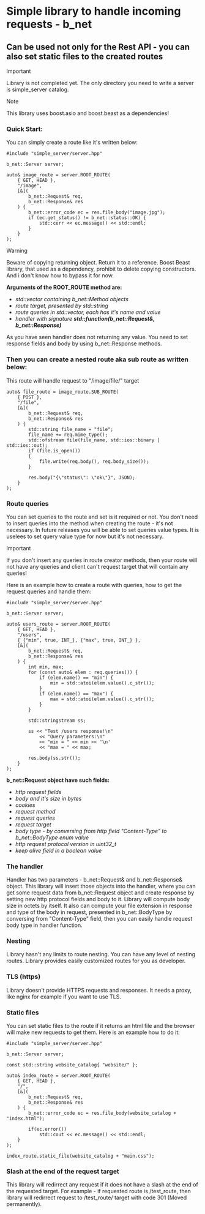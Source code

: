 # Simple library to handle incoming requests - b_net

## Can be used not only for the Rest API - you can also set static files to the created routes

> [!IMPORTANT]
> Library is not completed yet. The only directory you need to write a server is simple_server catalog.

> [!NOTE]
> This library uses boost.asio and boost.beast as a dependencies!

### Quick Start:

You can simply create a route like it's written below:

```
#include "simple_server/server.hpp"

b_net::Server server;

auto& image_route = server.ROOT_ROUTE(
    { GET, HEAD },
    "/image",
    [&](
        b_net::Request& req,
        b_net::Response& res
    ) {
        b_net::error_code ec = res.file_body("image.jpg");
        if (ec.get_status() != b_net::status::OK) {
            std::cerr << ec.message() << std::endl;
        }
    }
);
```

> [!WARNING]
> Beware of copying returning object. Return it to a reference. Boost Beast library, that used as a dependency, prohibit to delete copying constructors. And i don't know how to bypass it for now.

**Arguments of the ROOT_ROUTE method are:**

+ *std::vector containing b_net::Method objects*
+ *route target, presented by std::string*
+ *route queries in std::vector, each has it's name and value*
+ *handler with signature **std::function<void>(b_net::Request&, b_net::Response)***

As you have seen handler does not returning any value. You need to set response fields and body by using b_net::Response methods.

### Then you can create a nested route aka sub route as written below:

This route will handle request to "/image/file/" target

```
auto& file_route = image_route.SUB_ROUTE(
    { POST },
    "/file",
    [&](
        b_net::Request& req,
        b_net::Response& res
    ) {
        std::string file_name = "file";
        file_name += req.mime_type();
        std::ofstream file(file_name, std::ios::binary | std::ios::out);
        if (file.is_open())
        {
            file.write(req.body(), req.body_size());
        }

        res.body("{\"status\": \"ok\"}", JSON);
    }
);
```

### Route queries

You can set queries to the route and set is it required or not. You don't need to insert queries into the method when creating the route - it's not necessary.
In future releases you will be able to set queries value types. It is uselees to set query value type for now but it's not necessary.

> [!IMPORTANT]
> If you don't insert any queries in route creator methods, then your route will not have any queries and client can't request target that will contain any queries!

Here is an example how to create a route with queries, how to get the request queries and handle them:
```
#include "simple_server/server.hpp"

b_net::Server server;

auto& users_route = server.ROOT_ROUTE(
    { GET, HEAD },
    "/users",
    { {"min", true, INT_}, {"max", true, INT_} },
    [&](
        b_net::Request& req,
        b_net::Response& res
    ) {
        int min, max;
        for (const auto& elem : req.queries()) {
            if (elem.name() == "min") {
                min = std::atoi(elem.value().c_str());
            }
            if (elem.name() == "max") {
                max = std::atoi(elem.value().c_str());
            }
        }

        std::stringstream ss;

        ss << "Test /users response!\n"
            << "Query parameters:\n"
            << "min = " << min << '\n'
            << "max = " << max;

        res.body(ss.str());
    }
);
```

**b_net::Request object have such fields:**
+ *http request fields*
+ *body and it's size in bytes*
+ *cookies*
+ *request method*
+ *request queries*
+ *request target*
+ *body type - by conversing from http field "Content-Type" to b_net::BodyType enum value*
+ *http request protocol version in uint32_t*
+ *keep alive field in a boolean value*

### The handler

Handler has two parameters - b_net::Request& and b_net::Response& object. This library will insert those objects into the handler, where you can get some request data from b_net::Request object and create response by setting new http protocol fields and body to it. Library will compute body size in octets by itself. It also can compute your file extension in response and type of the body in request, presented in b_net::BodyType by conversing from "Content-Type" field, then you can easily handle request body type in handler function.

### Nesting

Library hasn't any limits to route nesting. You can have any level of nesting routes. Library provides easily customized routes for you as developer.

### TLS (https)

Library doesn't provide HTTPS requests and responses. It needs a proxy, like nginx for example if you want to use TLS.

### Static files

You can set static files to the route if it returns an html file and the browser will make new requests to get them. Here is an example how to do it:

```
#include "simple_server/server.hpp"

b_net::Server server;

const std::string website_catalog{ "website/" };

auto& index_route = server.ROOT_ROUTE(
    { GET, HEAD },
    "/",
    [&](
        b_net::Request& req,
        b_net::Response& res
    ) {
        b_net::error_code ec = res.file_body(website_catalog + "index.html");

        if(ec.error())
            std::cout << ec.message() << std::endl;
    }
);

index_route.static_file(website_catalog + "main.css");
```

### Slash at the end of the request target

This library will redirrect any request if it does not have a slash at the end of the requested target. For example - if requested route is /test_route, then library will redirrect request to /test_route/ target with code 301 (Moved permanently).